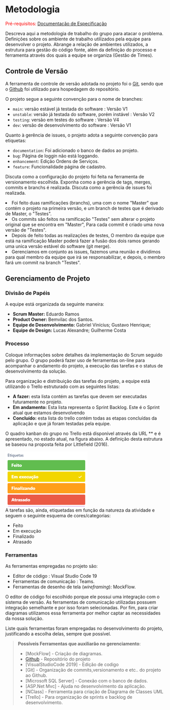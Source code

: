 
# Metodologia

<span style="color:red">Pré-requisitos: <a href="2-Especificação do Projeto.md"> Documentação de Especificação</a></span>

Descreva aqui a metodologia de trabalho do grupo para atacar o problema. Definições sobre os ambiente de trabalho utilizados pela  equipe para desenvolver o projeto. Abrange a relação de ambientes utilizados, a estrutura para gestão do código fonte, além da definição do processo e ferramenta através dos quais a equipe se organiza (Gestão de Times).

## Controle de Versão

A ferramenta de controle de versão adotada no projeto foi o
[Git](https://git-scm.com/), sendo que o [Github](https://github.com)
foi utilizado para hospedagem do repositório.

O projeto segue a seguinte convenção para o nome de branches:

- `main`: versão estável já testada do software : Versão V1
- `unstable`: versão já testada do software, porém instável : Versão V2
- `testing`: versão em testes do software : Versão V4
- `dev`: versão de desenvolvimento do software : Versão V1

Quanto à gerência de issues, o projeto adota a seguinte convenção para
etiquetas:

- `documentation`: Foi adicionado o banco de dados ao projeto.
- `bug`: Página de loggin não está loggando.
- `enhancement`: Edição Ordens de Serviços.
- `feature`: Funcionalidade página de cadastro.

Discuta como a configuração do projeto foi feita na ferramenta de versionamento escolhida. Exponha como a gerência de tags, merges, commits e branchs é realizada. Discuta como a gerência de issues foi realizada.

<li>Foi feito duas ramificações (branchs), uma com o nome "Master" que contém o projeto na primeira versão, e um branch de testes que é derivado de Master, o "Testes".
<li>Os commits são feitos na ramificação "Testes" sem alterar o projeto original que se encontra em "Master", Para cada commit é criado uma nova versão de "Testes".
<li>Depois de feito todas as realizações de testes, O membro da equipe que está na ramificação Master poderá fazer a fusão dos dois ramos gerando uma unica versão estável do software (git merge).
<li> Gerenciamos em conjunto as issues, fazemos uma reunião e dividimos  para qual membro da equipe que irá se responsabilizar, e depois, o membro fará um commit na branch
 "Testes".
  
## Gerenciamento de Projeto
### Divisão de Papéis
A equipe está organizada da seguinte maneira:
-	<strong>Scrum Master:</strong> Eduardo Ramos
-	<strong>Product Owner:</strong> Bemvilac dos Santos.
-	<strong>Equipe de Desenvolvimento:</strong> Gabriel Vinícius; Gustavo Henrique;
- <strong>Equipe de Design:</strong> Lucas Alexandre; Guilherme Costa
### Processo

Coloque  informações sobre detalhes da implementação do Scrum seguido pelo grupo. O grupo poderá fazer uso de ferramentas on-line para acompanhar o andamento do projeto, a execução das tarefas e o status de desenvolvimento da solução.
 
Para organização e distribuição das tarefas do projeto, a equipe está utilizando o Trello estruturado com as seguintes listas: 

-   <strong>A fazer:</strong> esta lista contém as tarefas que devem ser executadas futuramente no projeto.
- 	<strong>Em andamento:</strong> Esta lista representa o Sprint Backlog. Este é o Sprint atual que estamos desenvolvendo
-	<strong>Concluído:</strong> esta lista do trello contém todas as etapas concluídas da aplicação e que já foram testadas pela equipe.

O quadro kanban do grupo no Trello está disponível através da URL  ** e é apresentado, no estado atual, na figura abaixo. A definição desta estrutura se baseou na proposta feita por Littlefield (2016).

<img src='img/trello-2.png'/><br>
A tarefas são, ainda, etiquetadas em função da natureza da atividade e seguem o seguinte esquema de cores/categorias:
-	Feito
-	Em execução
-	Finalizado
-	Atrasado

### Ferramentas

As ferramentas empregadas no projeto são:

- Editor de código : Visual Studio Code 19
- Ferramentas de comunicação : Teams.
- Ferramentas de desenho de tela (_wireframing_): MockFlow.

O editor de código foi escolhido porque ele possui uma integração com o
sistema de versão. As ferramentas de comunicação utilizadas possuem
integração semelhante e por isso foram selecionadas. Por fim, para criar
diagramas utilizamos essa ferramenta por melhor captar as
necessidades da nossa solução.

Liste quais ferramentas foram empregadas no desenvolvimento do projeto, justificando a escolha delas, sempre que possível.
 
> **Possíveis Ferramentas que auxiliarão no gerenciamento**: 
> - [MockFlow] - Criação de diagramas.
> - [Github](https://github.com/) - Repositório do projeto
> - [VisualStudioCode 2019] - Edição de codigo
> - [Git] - Organização de commits,versionamento e etc.. do projeto ao Github.
> - [Microsoft SQL Server] - Conexão com o banco de dados.
> - [ASP.Net Mvc] - Ajuda no desenvolvimento da aplicação.
> - [NClass] - Ferramenta para criação de Diagrama de Classes UML
> - [Trello] - Para organização de sprints e backlog de desenvolvimento.
